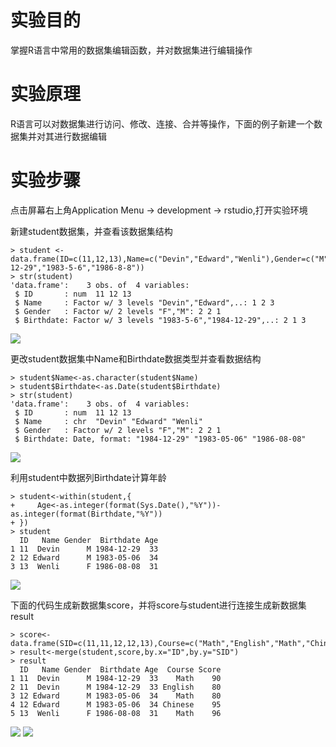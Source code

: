 # 实验目的

掌握R语言中常用的数据集编辑函数，并对数据集进行编辑操作

# 实验原理

R语言可以对数据集进行访问、修改、连接、合并等操作，下面的例子新建一个数据集并对其进行数据编辑

# 实验步骤

点击屏幕右上角Application Menu -&gt; development -&gt; rstudio,打开实验环境

新建student数据集，并查看该数据集结构

```
> student <- data.frame(ID=c(11,12,13),Name=c("Devin","Edward","Wenli"),Gender=c("M","M","F"),Birthdate=c("1984-12-29","1983-5-6","1986-8-8"))
> str(student)
'data.frame':    3 obs. of  4 variables:
 $ ID       : num  11 12 13
 $ Name     : Factor w/ 3 levels "Devin","Edward",..: 1 2 3
 $ Gender   : Factor w/ 2 levels "F","M": 2 2 1
 $ Birthdate: Factor w/ 3 levels "1983-5-6","1984-12-29",..: 2 1 3
```

![](https://kfcoding-static.oss-cn-hangzhou.aliyuncs.com/gitcourse-bigdata/1-2-4-1_20171107072527.027.png)

更改student数据集中Name和Birthdate数据类型并查看数据结构

```
> student$Name<-as.character(student$Name)
> student$Birthdate<-as.Date(student$Birthdate)
> str(student)
'data.frame':    3 obs. of  4 variables:
 $ ID       : num  11 12 13
 $ Name     : chr  "Devin" "Edward" "Wenli"
 $ Gender   : Factor w/ 2 levels "F","M": 2 2 1
 $ Birthdate: Date, format: "1984-12-29" "1983-05-06" "1986-08-08"
```

![](https://kfcoding-static.oss-cn-hangzhou.aliyuncs.com/gitcourse-bigdata/1-2-4-2_20171107072638.038.png)

利用student中数据列Birthdate计算年龄

```
> student<-within(student,{
+     Age<-as.integer(format(Sys.Date(),"%Y"))-as.integer(format(Birthdate,"%Y"))
+ })
> student
  ID   Name Gender  Birthdate Age
1 11  Devin      M 1984-12-29  33
2 12 Edward      M 1983-05-06  34
3 13  Wenli      F 1986-08-08  31
```

![](https://kfcoding-static.oss-cn-hangzhou.aliyuncs.com/gitcourse-bigdata/1-2-4-3_20171107072723.023.png)

下面的代码生成新数据集score，并将score与student进行连接生成新数据集result

```
> score<-data.frame(SID=c(11,11,12,12,13),Course=c("Math","English","Math","Chinese","Math"),Score=c(90,80,80,95,96))
> result<-merge(student,score,by.x="ID",by.y="SID")
> result
  ID   Name Gender  Birthdate Age  Course Score
1 11  Devin      M 1984-12-29  33    Math    90
2 11  Devin      M 1984-12-29  33 English    80
3 12 Edward      M 1983-05-06  34    Math    80
4 12 Edward      M 1983-05-06  34 Chinese    95
5 13  Wenli      F 1986-08-08  31    Math    96
```

![](/assets/微信截图_40.png)
![](https://kfcoding-static.oss-cn-hangzhou.aliyuncs.com/gitcourse-bigdata/1-2-4-4_20171107072806.006.png)